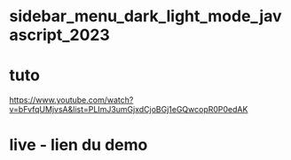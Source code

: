 # sidebar_menu_dark_light_mode_javascript_2023


# tuto
https://www.youtube.com/watch?v=bFvfqUMjvsA&list=PLImJ3umGjxdCjoBGj1eGQwcopR0P0edAK


# live - lien du demo

